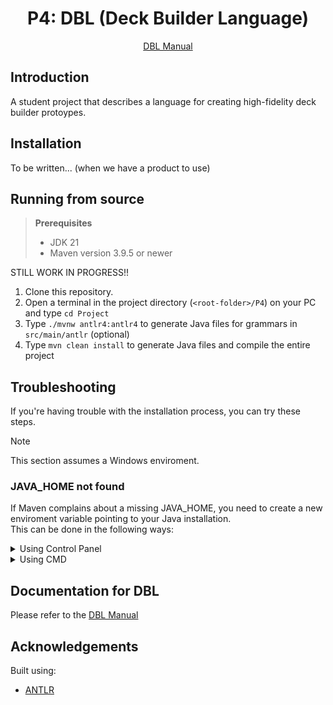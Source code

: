 <h1 align="center">
    P4: DBL (Deck Builder Language) 
</h1>
<p align="center">
    <a href="/DBL_Manual.md">DBL Manual</a>
</p>

## Introduction

A student project that describes a language for creating high-fidelity deck builder protoypes.  

## Installation

To be written... (when we have a product to use)

## Running from source

> **Prerequisites**
>
> - JDK 21
> - Maven version 3.9.5 or newer

STILL WORK IN PROGRESS!!

1. Clone this repository.
2. Open a terminal in the project directory (`<root-folder>/P4`) on your PC and type `cd Project`
3. Type `./mvnw antlr4:antlr4` to generate Java files for grammars in `src/main/antlr` (optional)
4. Type `mvn clean install` to generate Java files and compile the entire project

## Troubleshooting

If you're having trouble with the installation process, you can try these steps.
> [!NOTE]  
> This section assumes a Windows enviroment.

### JAVA_HOME not found

If Maven complains about a missing JAVA_HOME, you need to create a new enviroment variable pointing to your Java installation.  
This can be done in the following ways:

<details>
<summary>Using Control Panel</summary>

<details>
<summary>Quick shortcut to Control Panel</summary>

Press CTRL + R on your keyboard.  
Paste `explorer.exe shell:::{BB06C0E4-D293-4f75-8A90-CB05B6477EEE}` into the Run dialog and hit enter.  
Then, you can go directly to step 3.
</details>

1. Open Control Panel and find "System".
2. Right click "System" and click "Open" in the dialog.
3. Click on "Advanced system settings" in the top-left panel.
4. Click on "Enviroment variables" in the buttom-right.
5. Under "System variables", click the "New..." button.
6. Under "Variable name", write JAVA_HOME. The value of the variable is your Java installation directory, e.g. `C:\Program Files\Java\jdk-17`.

> **WARNING**  
> Do not include `/bin` in your JAVA_HOME. Things WILL break!
</details>

<details>
<summary>Using CMD</summary>

If you have some experience with terminals and commands this might be an easier way.  
> **Note**  
> When JAVA_PATH is mentioned, it means the path to your Java installation directory, e.g. `C:\Program Files\Java\jdk-17`.

1. Open a CMD terminal in Administrator mode
2. Paste the following into the terminal and hit enter (with quotes):

```cmd
setx /M JAVA_HOME "JAVA_PATH"
```

> **WARNING**  
> Do not include `/bin` in your JAVA_HOME. Things WILL break!
</details>

## Documentation for DBL
Please refer to the [DBL Manual](/DBL_Manual.md)

## Acknowledgements

Built using:

- [ANTLR](https://www.antlr.org/)
